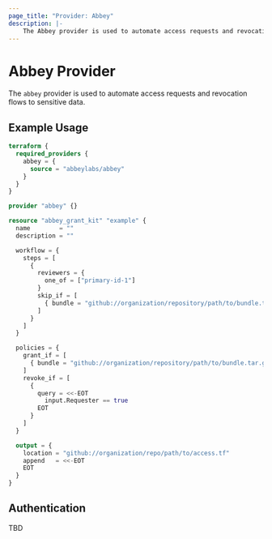 ```yaml
---
page_title: "Provider: Abbey"
description: |-
    The Abbey provider is used to automate access requests and revocation flows to sensitive data.
---
```


# Abbey Provider

The `abbey` provider is used to automate access requests and revocation flows to sensitive data.

## Example Usage

```terraform
terraform {
  required_providers {
    abbey = {
      source = "abbeylabs/abbey"
    }
  }
}

provider "abbey" {}

resource "abbey_grant_kit" "example" {
  name        = ""
  description = ""

  workflow = {
    steps = [
      {
        reviewers = {
          one_of = ["primary-id-1"]
        }
        skip_if = [
          { bundle = "github://organization/repository/path/to/bundle.tar.gz" }
        ]
      }
    ]
  }

  policies = {
    grant_if = [
      { bundle = "github://organization/repository/path/to/bundle.tar.gz" }
    ]
    revoke_if = [
      {
        query = <<-EOT
          input.Requester == true
        EOT
      }
    ]
  }

  output = {
    location = "github://organization/repo/path/to/access.tf"
    append   = <<-EOT
    EOT
  }
}
```

## Authentication

TBD
